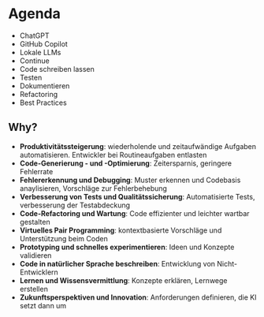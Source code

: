 # Agenda
- ChatGPT
- GitHub Copilot
- Lokale LLMs
- Continue
- Code schreiben lassen
- Testen
- Dokumentieren
- Refactoring
- Best Practices

## Why?
- **Produktivitätssteigerung**: wiederholende und zeitaufwändige Aufgaben automatisieren. Entwickler bei Routineaufgaben entlasten
- **Code-Generierung - und -Optimierung**: Zeitersparnis, geringere Fehlerrate
- **Fehlererkennung und Debugging**: Muster erkennen und Codebasis anaylisieren, Vorschläge zur Fehlerbehebung
- **Verbesserung von Tests und Qualitätssicherung**: Automatisierte Tests, verbesserung der Testabdeckung
- **Code-Refactoring und Wartung**: Code effizienter und leichter wartbar gestalten
- **Virtuelles Pair Programming**: kontextbasierte Vorschläge und Unterstützung beim Coden
- **Prototyping und schnelles experimentieren**: Ideen und Konzepte validieren
- **Code in natürlicher Sprache beschreiben**: Entwicklung von Nicht-Entwicklern
- **Lernen und Wissensvermittlung**: Konzepte erklären, Lernwege erstellen
- **Zukunftsperspektiven und Innovation**: Anforderungen definieren, die KI setzt dann um